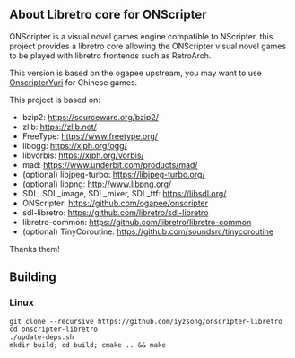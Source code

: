 ## About Libretro core for ONScripter

ONScripter is a visual novel games engine compatible to NScripter,
this project provides a libretro core allowing the ONScripter visual
novel games to be played with libretro frontends such as RetroArch.

This version is based on the ogapee upstream, you may want to use
[OnscripterYuri](https://github.com/YuriSizuku/OnscripterYuri) for Chinese games.



This project is based on:
- bzip2: https://sourceware.org/bzip2/
- zlib: https://zlib.net/
- FreeType: https://www.freetype.org/
- libogg: https://xiph.org/ogg/
- libvorbis: https://xiph.org/vorbis/
- mad: https://www.underbit.com/products/mad/
- (optional) libjpeg-turbo: https://libjpeg-turbo.org/
- (optional) libpng: http://www.libpng.org/
- SDL, SDL_image, SDL_mixer, SDL_ttf: https://libsdl.org/
- ONScripter: https://github.com/ogapee/onscripter
- sdl-libretro: https://github.com/libretro/sdl-libretro
- libretro-common: https://github.com/libretro/libretro-common
- (optional) TinyCoroutine: https://github.com/soundsrc/tinycoroutine

Thanks them!

## Building

### Linux

    git clone --recursive https://github.com/iyzsong/onscripter-libretro
    cd onscripter-libretro
    ./update-deps.sh
    mkdir build; cd build; cmake .. && make
